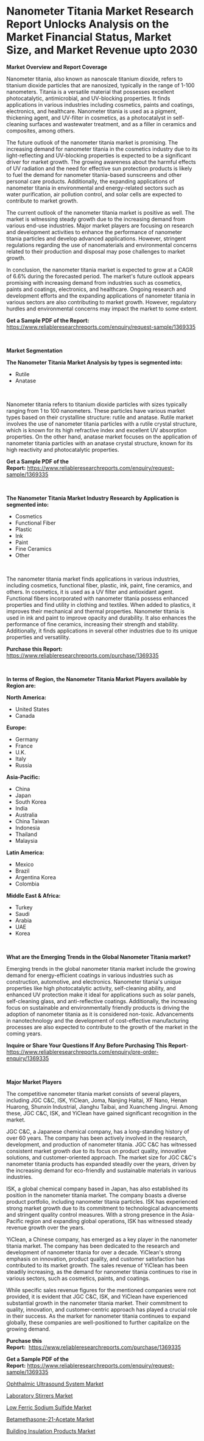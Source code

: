 <p><h1>Nanometer Titania Market Research Report Unlocks Analysis on the Market Financial Status, Market Size, and Market Revenue upto 2030</h1></p><p><strong>Market Overview and Report Coverage</strong></p>
<p><p>Nanometer titania, also known as nanoscale titanium dioxide, refers to titanium dioxide particles that are nanosized, typically in the range of 1-100 nanometers. Titania is a versatile material that possesses excellent photocatalytic, antimicrobial, and UV-blocking properties. It finds applications in various industries including cosmetics, paints and coatings, electronics, and healthcare. Nanometer titania is used as a pigment, thickening agent, and UV-filter in cosmetics, as a photocatalyst in self-cleaning surfaces and wastewater treatment, and as a filler in ceramics and composites, among others.</p><p>The future outlook of the nanometer titania market is promising. The increasing demand for nanometer titania in the cosmetics industry due to its light-reflecting and UV-blocking properties is expected to be a significant driver for market growth. The growing awareness about the harmful effects of UV radiation and the need for effective sun protection products is likely to fuel the demand for nanometer titania-based sunscreens and other personal care products. Additionally, the expanding applications of nanometer titania in environmental and energy-related sectors such as water purification, air pollution control, and solar cells are expected to contribute to market growth.</p><p>The current outlook of the nanometer titania market is positive as well. The market is witnessing steady growth due to the increasing demand from various end-use industries. Major market players are focusing on research and development activities to enhance the performance of nanometer titania particles and develop advanced applications. However, stringent regulations regarding the use of nanomaterials and environmental concerns related to their production and disposal may pose challenges to market growth.</p><p>In conclusion, the nanometer titania market is expected to grow at a CAGR of 6.6% during the forecasted period. The market's future outlook appears promising with increasing demand from industries such as cosmetics, paints and coatings, electronics, and healthcare. Ongoing research and development efforts and the expanding applications of nanometer titania in various sectors are also contributing to market growth. However, regulatory hurdles and environmental concerns may impact the market to some extent.</p></p>
<p><strong>Get a Sample PDF of the Report:</strong> <a href="https://www.reliableresearchreports.com/enquiry/request-sample/1369335">https://www.reliableresearchreports.com/enquiry/request-sample/1369335</a></p>
<p>&nbsp;</p>
<p><strong>Market Segmentation</strong></p>
<p><strong>The Nanometer Titania Market Analysis by types is segmented into:</strong></p>
<p><ul><li>Rutile</li><li>Anatase</li></ul></p>
<p>&nbsp;</p>
<p><p>Nanometer titania refers to titanium dioxide particles with sizes typically ranging from 1 to 100 nanometers. These particles have various market types based on their crystalline structure: rutile and anatase. Rutile market involves the use of nanometer titania particles with a rutile crystal structure, which is known for its high refractive index and excellent UV absorption properties. On the other hand, anatase market focuses on the application of nanometer titania particles with an anatase crystal structure, known for its high reactivity and photocatalytic properties.</p></p>
<p><strong>Get a Sample PDF of the Report:</strong>&nbsp;<a href="https://www.reliableresearchreports.com/enquiry/request-sample/1369335">https://www.reliableresearchreports.com/enquiry/request-sample/1369335</a></p>
<p>&nbsp;</p>
<p><strong>The Nanometer Titania Market Industry Research by Application is segmented into:</strong></p>
<p><ul><li>Cosmetics</li><li>Functional Fiber</li><li>Plastic</li><li>Ink</li><li>Paint</li><li>Fine Ceramics</li><li>Other</li></ul></p>
<p>&nbsp;</p>
<p><p>The nanometer titania market finds applications in various industries, including cosmetics, functional fiber, plastic, ink, paint, fine ceramics, and others. In cosmetics, it is used as a UV filter and antioxidant agent. Functional fibers incorporated with nanometer titania possess enhanced properties and find utility in clothing and textiles. When added to plastics, it improves their mechanical and thermal properties. Nanometer titania is used in ink and paint to improve opacity and durability. It also enhances the performance of fine ceramics, increasing their strength and stability. Additionally, it finds applications in several other industries due to its unique properties and versatility.</p></p>
<p><strong>Purchase this Report:</strong>&nbsp; <a href="https://www.reliableresearchreports.com/purchase/1369335">https://www.reliableresearchreports.com/purchase/1369335</a></p>
<p>&nbsp;</p>
<p><strong>In terms of Region, the Nanometer Titania Market Players available by Region are:</strong></p>
<p>
    <p> <strong> North America: </strong>
        <ul>
            <li>United States</li>
            <li>Canada</li>
        </ul>
        </p> 
    <p> <strong> Europe: </strong>
        <ul>
            <li>Germany</li>
            <li>France</li>
            <li>U.K.</li>
            <li>Italy</li>
            <li>Russia</li>
        </ul>
        </p> 
    <p> <strong> Asia-Pacific: </strong>
        <ul>
            <li>China</li>
            <li>Japan</li>
            <li>South Korea</li>
            <li>India</li>
            <li>Australia</li>
            <li>China Taiwan</li>
            <li>Indonesia</li>
            <li>Thailand</li>
            <li>Malaysia</li>
        </ul>
        </p> 
    <p> <strong> Latin America: </strong>
        <ul>
            <li>Mexico</li>
            <li>Brazil</li>
            <li>Argentina Korea</li>
            <li>Colombia</li>
        </ul>
        </p> 
    <p> <strong> Middle East & Africa: </strong>
        <ul>
            <li>Turkey</li>
            <li>Saudi</li>
            <li>Arabia</li>
            <li>UAE</li>
            <li>Korea</li>
        </ul>
    </p>
    </p>
<p>&nbsp;</p>
<p><strong>What are the Emerging Trends in the Global Nanometer Titania market?</strong></p>
<p><p>Emerging trends in the global nanometer titania market include the growing demand for energy-efficient coatings in various industries such as construction, automotive, and electronics. Nanometer titania's unique properties like high photocatalytic activity, self-cleaning ability, and enhanced UV protection make it ideal for applications such as solar panels, self-cleaning glass, and anti-reflective coatings. Additionally, the increasing focus on sustainable and environmentally friendly products is driving the adoption of nanometer titania as it is considered non-toxic. Advancements in nanotechnology and the development of cost-effective manufacturing processes are also expected to contribute to the growth of the market in the coming years.</p></p>
<p><strong>Inquire or Share Your Questions If Any Before Purchasing This Report</strong>- <a href="https://www.reliableresearchreports.com/enquiry/pre-order-enquiry/1369335">https://www.reliableresearchreports.com/enquiry/pre-order-enquiry/1369335</a></p>
<p>&nbsp;</p>
<p><strong>Major Market Players</strong></p>
<p><p>The competitive nanometer titania market consists of several players, including JGC C&C, ISK, YiClean, Joma, Nanjing Haitai, XF Nano, Henan Huarong, Shunxin Industrial, Jianghu Taibai, and Xuancheng Jingrui. Among these, JGC C&C, ISK, and YiClean have gained significant recognition in the market.</p><p>JGC C&C, a Japanese chemical company, has a long-standing history of over 60 years. The company has been actively involved in the research, development, and production of nanometer titania. JGC C&C has witnessed consistent market growth due to its focus on product quality, innovative solutions, and customer-oriented approach. The market size for JGC C&C's nanometer titania products has expanded steadily over the years, driven by the increasing demand for eco-friendly and sustainable materials in various industries.</p><p>ISK, a global chemical company based in Japan, has also established its position in the nanometer titania market. The company boasts a diverse product portfolio, including nanometer titania particles. ISK has experienced strong market growth due to its commitment to technological advancements and stringent quality control measures. With a strong presence in the Asia-Pacific region and expanding global operations, ISK has witnessed steady revenue growth over the years.</p><p>YiClean, a Chinese company, has emerged as a key player in the nanometer titania market. The company has been dedicated to the research and development of nanometer titania for over a decade. YiClean's strong emphasis on innovation, product quality, and customer satisfaction has contributed to its market growth. The sales revenue of YiClean has been steadily increasing, as the demand for nanometer titania continues to rise in various sectors, such as cosmetics, paints, and coatings.</p><p>While specific sales revenue figures for the mentioned companies were not provided, it is evident that JGC C&C, ISK, and YiClean have experienced substantial growth in the nanometer titania market. Their commitment to quality, innovation, and customer-centric approach has played a crucial role in their success. As the market for nanometer titania continues to expand globally, these companies are well-positioned to further capitalize on the growing demand.</p></p>
<p><strong>Purchase this Report:</strong>&nbsp;&nbsp;<a href="https://www.reliableresearchreports.com/purchase/1369335">https://www.reliableresearchreports.com/purchase/1369335</a></p>
<p></p>
<p><strong>Get a Sample PDF of the Report:</strong>&nbsp;<a href="https://www.reliableresearchreports.com/enquiry/request-sample/1369335">https://www.reliableresearchreports.com/enquiry/request-sample/1369335</a></p>
<p><p><a href="https://medium.com/@javiermante/ophthalmic-ultrasound-system-market-size-cagr-trends-2024-2030-d5bcc5845862">Ophthalmic Ultrasound System Market</a></p><p><a href="https://www.linkedin.com/pulse/laboratory-stirrers-market-challenges-opportunities-growth-drivers-t1fwf/">Laboratory Stirrers Market</a></p><p><a href="https://github.com/sofayahoo2023/Market-Research-Report-List-1/blob/main/low-ferric-sodium-sulfide-market.md">Low Ferric Sodium Sulfide Market</a></p><p><a href="https://github.com/pizolina/Market-Research-Report-List-1/blob/main/betamethasone-21-acetate-market.md">Betamethasone-21-Acetate Market</a></p><p><a href="https://medium.com/@jasperkuhic2023/building-insulation-products-market-size-growth-forecast-2023-2030-9ef8bdfe58d8">Building Insulation Products Market</a></p></p>